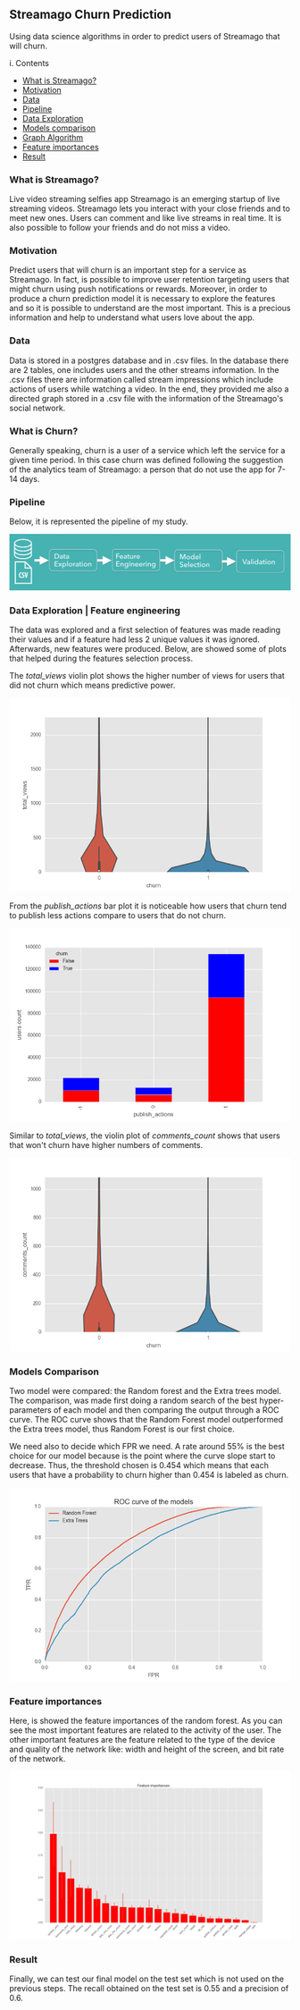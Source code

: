 
## Streamago Churn Prediction
Using data science algorithms in order to predict users of Streamago that will churn.

i. Contents
+ [What is Streamago?](#streamago)
+ [Motivation](#motivation)
+ [Data](#data)
+ [Pipeline](#pipeline)
+ [Data Exploration](#data_exploration)
+ [Models comparison](#model_comparison)
+ [Graph Algorithm](#graph_algorithm)
+ [Feature importances](#feature_importances)
+ [Result](#result)

### <a name="streamago"></a> What is Streamago?
Live video streaming selfies app Streamago is an emerging startup of live streaming videos. Streamago lets you interact with your close friends and to meet new ones. Users can comment and like live streams in real time. It is also possible to follow your friends and do not miss a video.

### <a name="motivation"></a> Motivation
Predict users that will churn is an important step for a service as Streamago. In fact, is possible to improve user retention targeting users that might churn using push notifications or rewards. Moreover, in order to produce a churn prediction model it is necessary to explore the features and so it is possible to understand are the most important. This is a precious information and help to understand what users love about the app.

### <a name="data"></a> Data
Data is stored in a postgres database and in .csv files. In the database there are 2 tables, one includes users and the other streams information. In the .csv files there are information called stream impressions which include actions of users while watching a video. In the end, they provided me also a directed graph stored in a .csv file with the information of the Streamago's social network.

### <a name="pipeline"></a> What is Churn?
Generally speaking, churn is a user of a service which left the service for a given time period. In this case churn was defined following the suggestion of the analytics team of Streamago: a person that do not use the app for 7-14 days.

### <a name="pipeline"></a> Pipeline
Below, it is represented the pipeline of my study.

![figure one - Pipeline](pictures/pipeline.png)

### <a name="data_exploration"></a> Data Exploration | Feature engineering
The data was explored and a first selection of features was made reading their values and if a feature had less 2 unique values it was ignored. Afterwards, new features were produced. Below, are showed some of plots that helped during the features selection process.

The *total_views* violin plot shows the higher number of views for users that did not churn which means predictive power.

![figure two - Total views](pictures/total_views.png)

From the *publish_actions* bar plot it is noticeable how users that churn tend to publish less actions compare to users that do not churn.

![figure three - Publish Actions](pictures/publish_actions.png)

Similar to *total_views*, the violin plot of *comments_count* shows that users that won't churn have higher numbers of comments.

![figure four - Comments count](pictures/comments_count.png)

### <a name="model_comparison"></a> Models Comparison
Two model were compared: the Random forest and the Extra trees model. The comparison, was made first doing a random search of the best hyper-parameters of each model and then comparing the output through a ROC curve. The ROC curve shows that the Random Forest model outperformed the Extra trees model, thus Random Forest is our first choice.

We need also to decide which FPR we need. A rate around 55% is the best choice for our model because is the point where the curve slope start to decrease. Thus, the threshold chosen is 0.454 which means that each users that have a probability to churn higher than 0.454 is labeled as churn.

![figure five - ROC Curve](pictures/roc.png)

### <a name="feature_importances"></a> Feature importances

Here, is showed the feature importances of the random forest. As you can see the most important features are related to the activity of the user.
The other important features are the feature related to the type of the device and quality of the network like: width and height of the screen, and bit rate of the network.

![figure five - ROC Curve](pictures/feature_importances.png)

### <a name="result"></a> Result
Finally, we can test our final model on the test set which is not used on the previous steps. The recall obtained on the test set is 0.55 and a precision of 0.6.
